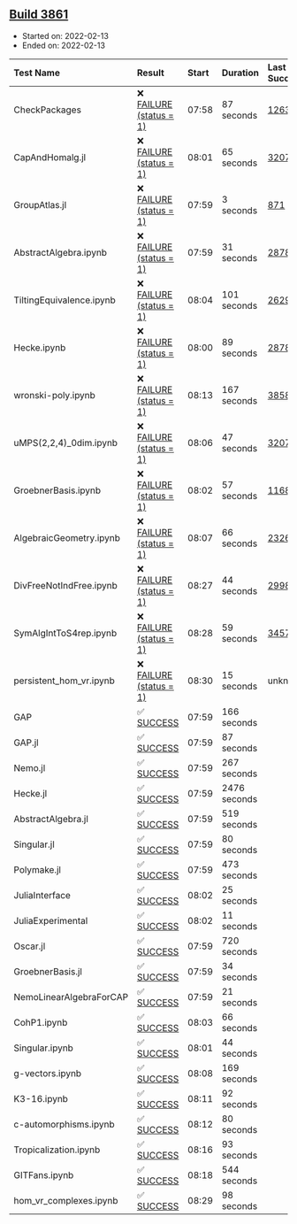 ## [Build 3861](https://oscarci.mathematik.uni-kl.de/job/oscar-stable/3861/)

* Started on: 2022-02-13
* Ended on: 2022-02-13

| Test Name    | Result | Start | Duration | Last Success | First Failure |
|:-------------|:-------|:------|:---------|:-------------|:--------------|
| CheckPackages | ❌ [FAILURE (status = 1)](https://oscarci.mathematik.uni-kl.de/job/oscar-stable/3861/artifact/logs/build-3861/CheckPackages.log) | 07:58 | 87 seconds | [1263](https://oscarci.mathematik.uni-kl.de/job/oscar-stable/1263/) | [1264](https://oscarci.mathematik.uni-kl.de/job/oscar-stable/1264/) |
| CapAndHomalg.jl | ❌ [FAILURE (status = 1)](https://oscarci.mathematik.uni-kl.de/job/oscar-stable/3861/artifact/logs/build-3861/CapAndHomalg.jl.log) | 08:01 | 65 seconds | [3207](https://oscarci.mathematik.uni-kl.de/job/oscar-stable/3207/) | [3208](https://oscarci.mathematik.uni-kl.de/job/oscar-stable/3208/) |
| GroupAtlas.jl | ❌ [FAILURE (status = 1)](https://oscarci.mathematik.uni-kl.de/job/oscar-stable/3861/artifact/logs/build-3861/GroupAtlas.jl.log) | 07:59 | 3 seconds | [871](https://oscarci.mathematik.uni-kl.de/job/oscar-stable/871/) | [872](https://oscarci.mathematik.uni-kl.de/job/oscar-stable/872/) |
| AbstractAlgebra.ipynb | ❌ [FAILURE (status = 1)](https://oscarci.mathematik.uni-kl.de/job/oscar-stable/3861/artifact/logs/build-3861/AbstractAlgebra.ipynb.log) | 07:59 | 31 seconds | [2878](https://oscarci.mathematik.uni-kl.de/job/oscar-stable/2878/) | [2879](https://oscarci.mathematik.uni-kl.de/job/oscar-stable/2879/) |
| TiltingEquivalence.ipynb | ❌ [FAILURE (status = 1)](https://oscarci.mathematik.uni-kl.de/job/oscar-stable/3861/artifact/logs/build-3861/TiltingEquivalence.ipynb.log) | 08:04 | 101 seconds | [2629](https://oscarci.mathematik.uni-kl.de/job/oscar-stable/2629/) | [2630](https://oscarci.mathematik.uni-kl.de/job/oscar-stable/2630/) |
| Hecke.ipynb | ❌ [FAILURE (status = 1)](https://oscarci.mathematik.uni-kl.de/job/oscar-stable/3861/artifact/logs/build-3861/Hecke.ipynb.log) | 08:00 | 89 seconds | [2878](https://oscarci.mathematik.uni-kl.de/job/oscar-stable/2878/) | [2879](https://oscarci.mathematik.uni-kl.de/job/oscar-stable/2879/) |
| wronski-poly.ipynb | ❌ [FAILURE (status = 1)](https://oscarci.mathematik.uni-kl.de/job/oscar-stable/3861/artifact/logs/build-3861/wronski-poly.ipynb.log) | 08:13 | 167 seconds | [3858](https://oscarci.mathematik.uni-kl.de/job/oscar-stable/3858/) | [3859](https://oscarci.mathematik.uni-kl.de/job/oscar-stable/3859/) |
| uMPS(2,2,4)_0dim.ipynb | ❌ [FAILURE (status = 1)](https://oscarci.mathematik.uni-kl.de/job/oscar-stable/3861/artifact/logs/build-3861/uMPS-2-2-4-_0dim.ipynb.log) | 08:06 | 47 seconds | [3207](https://oscarci.mathematik.uni-kl.de/job/oscar-stable/3207/) | [3208](https://oscarci.mathematik.uni-kl.de/job/oscar-stable/3208/) |
| GroebnerBasis.ipynb | ❌ [FAILURE (status = 1)](https://oscarci.mathematik.uni-kl.de/job/oscar-stable/3861/artifact/logs/build-3861/GroebnerBasis.ipynb.log) | 08:02 | 57 seconds | [1168](https://oscarci.mathematik.uni-kl.de/job/oscar-stable/1168/) | [1169](https://oscarci.mathematik.uni-kl.de/job/oscar-stable/1169/) |
| AlgebraicGeometry.ipynb | ❌ [FAILURE (status = 1)](https://oscarci.mathematik.uni-kl.de/job/oscar-stable/3861/artifact/logs/build-3861/AlgebraicGeometry.ipynb.log) | 08:07 | 66 seconds | [2326](https://oscarci.mathematik.uni-kl.de/job/oscar-stable/2326/) | [2327](https://oscarci.mathematik.uni-kl.de/job/oscar-stable/2327/) |
| DivFreeNotIndFree.ipynb | ❌ [FAILURE (status = 1)](https://oscarci.mathematik.uni-kl.de/job/oscar-stable/3861/artifact/logs/build-3861/DivFreeNotIndFree.ipynb.log) | 08:27 | 44 seconds | [2998](https://oscarci.mathematik.uni-kl.de/job/oscar-stable/2998/) | [2999](https://oscarci.mathematik.uni-kl.de/job/oscar-stable/2999/) |
| SymAlgIntToS4rep.ipynb | ❌ [FAILURE (status = 1)](https://oscarci.mathematik.uni-kl.de/job/oscar-stable/3861/artifact/logs/build-3861/SymAlgIntToS4rep.ipynb.log) | 08:28 | 59 seconds | [3457](https://oscarci.mathematik.uni-kl.de/job/oscar-stable/3457/) | [3458](https://oscarci.mathematik.uni-kl.de/job/oscar-stable/3458/) |
| persistent_hom_vr.ipynb | ❌ [FAILURE (status = 1)](https://oscarci.mathematik.uni-kl.de/job/oscar-stable/3861/artifact/logs/build-3861/persistent_hom_vr.ipynb.log) | 08:30 | 15 seconds | unknown | unknown |
| GAP | ✅ [SUCCESS](https://oscarci.mathematik.uni-kl.de/job/oscar-stable/3861/artifact/logs/build-3861/GAP.log) | 07:59 | 166 seconds |  |  |
| GAP.jl | ✅ [SUCCESS](https://oscarci.mathematik.uni-kl.de/job/oscar-stable/3861/artifact/logs/build-3861/GAP.jl.log) | 07:59 | 87 seconds |  |  |
| Nemo.jl | ✅ [SUCCESS](https://oscarci.mathematik.uni-kl.de/job/oscar-stable/3861/artifact/logs/build-3861/Nemo.jl.log) | 07:59 | 267 seconds |  |  |
| Hecke.jl | ✅ [SUCCESS](https://oscarci.mathematik.uni-kl.de/job/oscar-stable/3861/artifact/logs/build-3861/Hecke.jl.log) | 07:59 | 2476 seconds |  |  |
| AbstractAlgebra.jl | ✅ [SUCCESS](https://oscarci.mathematik.uni-kl.de/job/oscar-stable/3861/artifact/logs/build-3861/AbstractAlgebra.jl.log) | 07:59 | 519 seconds |  |  |
| Singular.jl | ✅ [SUCCESS](https://oscarci.mathematik.uni-kl.de/job/oscar-stable/3861/artifact/logs/build-3861/Singular.jl.log) | 07:59 | 80 seconds |  |  |
| Polymake.jl | ✅ [SUCCESS](https://oscarci.mathematik.uni-kl.de/job/oscar-stable/3861/artifact/logs/build-3861/Polymake.jl.log) | 07:59 | 473 seconds |  |  |
| JuliaInterface | ✅ [SUCCESS](https://oscarci.mathematik.uni-kl.de/job/oscar-stable/3861/artifact/logs/build-3861/JuliaInterface.log) | 08:02 | 25 seconds |  |  |
| JuliaExperimental | ✅ [SUCCESS](https://oscarci.mathematik.uni-kl.de/job/oscar-stable/3861/artifact/logs/build-3861/JuliaExperimental.log) | 08:02 | 11 seconds |  |  |
| Oscar.jl | ✅ [SUCCESS](https://oscarci.mathematik.uni-kl.de/job/oscar-stable/3861/artifact/logs/build-3861/Oscar.jl.log) | 07:59 | 720 seconds |  |  |
| GroebnerBasis.jl | ✅ [SUCCESS](https://oscarci.mathematik.uni-kl.de/job/oscar-stable/3861/artifact/logs/build-3861/GroebnerBasis.jl.log) | 07:59 | 34 seconds |  |  |
| NemoLinearAlgebraForCAP | ✅ [SUCCESS](https://oscarci.mathematik.uni-kl.de/job/oscar-stable/3861/artifact/logs/build-3861/NemoLinearAlgebraForCAP.log) | 07:59 | 21 seconds |  |  |
| CohP1.ipynb | ✅ [SUCCESS](https://oscarci.mathematik.uni-kl.de/job/oscar-stable/3861/artifact/logs/build-3861/CohP1.ipynb.log) | 08:03 | 66 seconds |  |  |
| Singular.ipynb | ✅ [SUCCESS](https://oscarci.mathematik.uni-kl.de/job/oscar-stable/3861/artifact/logs/build-3861/Singular.ipynb.log) | 08:01 | 44 seconds |  |  |
| g-vectors.ipynb | ✅ [SUCCESS](https://oscarci.mathematik.uni-kl.de/job/oscar-stable/3861/artifact/logs/build-3861/g-vectors.ipynb.log) | 08:08 | 169 seconds |  |  |
| K3-16.ipynb | ✅ [SUCCESS](https://oscarci.mathematik.uni-kl.de/job/oscar-stable/3861/artifact/logs/build-3861/K3-16.ipynb.log) | 08:11 | 92 seconds |  |  |
| c-automorphisms.ipynb | ✅ [SUCCESS](https://oscarci.mathematik.uni-kl.de/job/oscar-stable/3861/artifact/logs/build-3861/c-automorphisms.ipynb.log) | 08:12 | 80 seconds |  |  |
| Tropicalization.ipynb | ✅ [SUCCESS](https://oscarci.mathematik.uni-kl.de/job/oscar-stable/3861/artifact/logs/build-3861/Tropicalization.ipynb.log) | 08:16 | 93 seconds |  |  |
| GITFans.ipynb | ✅ [SUCCESS](https://oscarci.mathematik.uni-kl.de/job/oscar-stable/3861/artifact/logs/build-3861/GITFans.ipynb.log) | 08:18 | 544 seconds |  |  |
| hom_vr_complexes.ipynb | ✅ [SUCCESS](https://oscarci.mathematik.uni-kl.de/job/oscar-stable/3861/artifact/logs/build-3861/hom_vr_complexes.ipynb.log) | 08:29 | 98 seconds |  |  |
